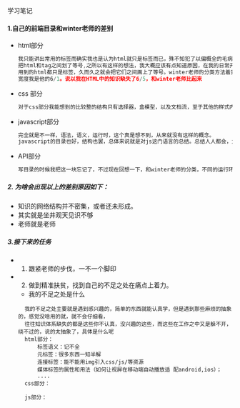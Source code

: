 学习笔记

#### 1.自己的前端目录和winter老师的差别

- html部分

  ```javascript
  我只能讲出常用的标签而确实我也是认为html就只是标签而已，殊不知犯了以偏概全的毛病，
  把html和tag之间划了等号,之所以有这样的想法，我大概应该有点知道原因，在我的日常开发中说到html,
  用到的html都只是标签，久而久之就会把它们之间画上了等号。winter老师的分类方法着实第一次见过，
  宽度我是他的6/1。说以我在HTML中的知识缺失了6/5，和winter老师比起来
  ```

  

- css 部分

  ```javascript
  对于css部分我能想到的比较整的结构只有选择器，盒模型，以及文档流，至于其他的样式内容对我来说是散装的，并不好分层。
  ```

- javascript部分

  ```javascript
  完全就是不一样，语法，语义，运行时，这个真是想不到，从来就没有这样的概念。
  javascript的目录也好，结构也罢，总体来说就是对js这门语言的总结。总结人人都会，为什么会最终会有差异，大概就是认知有所不同，理解也不一样，
  ```

- API部分

  ```javascript
  写目录的时候我把这一块忘记了，不过现在回想一下，和winter老师的分类，不同的运行环境提供了不同的API（不同的运行环境this指向却也不同）侧重点还是浏览器
  ```



##### 2. 为啥会出现以上的差别原因如下：

- 知识的网络结构并不密集，或者还未形成。
- 其实就是坐井观天见识不够
- 老师就是老师

##### 3.接下来的任务
- 1. 跟紧老师的步伐，一不一个脚印
- 2. 做到精准扶贫，找到自己的不足之处在痛点上着力。
  - 我的不足之处是什么
  ```
    我的不足之处主要就是遇到感兴趣的，简单的东西就能认真学，但是遇到那些麻烦的抽象的，感觉没啥用的就，就不会仔细看，
    往往知识体系缺失的都是这些你不认真，没兴趣的这些，而这些在工作之中又是躲不开，绕不过的，说的太抽象了，具体是什么呢
    html部分：
        标签语义：记不全
        元标签：很多东西一知半解
        连接标签：能不能用img引入css/js/等资源
        媒体标签的属性和用法（如何让视屏在移动端自动播放适 配android,ios）；
        ....
    css部分：
    
    js部分：
        
  ```




